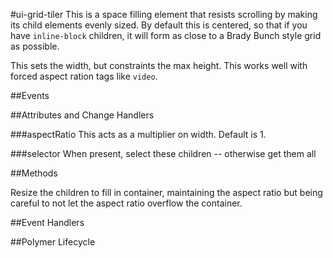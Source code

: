 #ui-grid-tiler
This is a space filling element that resists scrolling by making its child
elements evenly sized. By default this is centered, so that if you have
`inline-block` children, it will form as close to a Brady Bunch style grid as
possible.

This sets the width, but constraints the max height. This works well with forced
aspect ration tags like `video`.



##Events


##Attributes and Change Handlers

###aspectRatio
This acts as a multiplier on width. Default is 1.

###selector
When present, select these children -- otherwise get them all

##Methods

Resize the children to fill in container, maintaining the aspect ratio
but being careful to not let the aspect ratio overflow the container.










##Event Handlers





##Polymer Lifecycle












